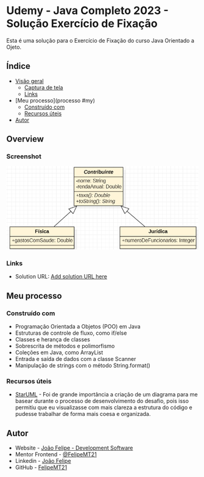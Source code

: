 # Udemy - Java Completo 2023 - Solução Exercício de Fixação

Esta é uma solução para o Exercício de Fixação do curso Java Orientado a Ojeto.  

## Índice

- [Visão geral](#overview)
  - [Captura de tela](#screenshot)
  - [Links](#links)
- [Meu processo](processo #my)
  - [Construído com](#built-com)
  - [Recursos úteis](#useful-recursos)
- [Autor](#author)

## Overview

### Screenshot

![](./UML.png)

### Links

- Solution URL: [Add solution URL here](https://github.com/FelipeMT21/Imposto_de_Contribuintes)

## Meu processo

### Construído com

- Programação Orientada a Objetos (POO) em Java
- Estruturas de controle de fluxo, como if/else
- Classes e herança de classes
- Sobrescrita de métodos e polimorfismo
- Coleções em Java, como ArrayList
- Entrada e saída de dados com a classe Scanner
- Manipulação de strings com o método String.format()

### Recursos úteis

- [StarUML](https://staruml.io/) - Foi de grande importância a criação de um diagrama para me basear durante o processo de desenvolvimento do desafio, pois isso permitiu que eu visualizasse com mais clareza a estrutura do código e pudesse trabalhar de forma mais coesa e organizada.

## Autor

- Website - [João Felipe - Development Software](https://felipemt21.github.io/curriculo/)
- Mentor Frontend - [@FelipeMT21](https://www.frontendmentor.io/profile/FelipeMT21)
- Linkedin - [João Felipe](https://www.linkedin.com/in/jo%C3%A3o-felipe-1028aa210/)
- GitHub - [FelipeMT21](https://github.com/FelipeMT21)
